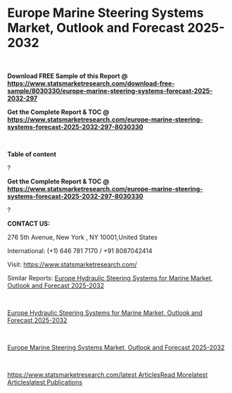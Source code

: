 <h1>Europe Marine Steering Systems Market, Outlook and Forecast 2025-2032</h1><br/><p><strong>Download FREE Sample of this Report @ <a href="https://www.statsmarketresearch.com/download-free-sample/8030330/europe-marine-steering-systems-forecast-2025-2032-297">https://www.statsmarketresearch.com/download-free-sample/8030330/europe-marine-steering-systems-forecast-2025-2032-297</a></strong></p>
 
 
 
 <div><b>Get the Complete Report & TOC @ <a href="https://www.statsmarketresearch.com/europe-marine-steering-systems-forecast-2025-2032-297-8030330">https://www.statsmarketresearch.com/europe-marine-steering-systems-forecast-2025-2032-297-8030330</a></b></div>
 
 
 
 <p><br />
 
 <b>Table of content</b></p>
 
 
 
 <p>? </p>
 
 
 
 <div><b>Get the Complete Report & TOC @ <a href="https://www.statsmarketresearch.com/europe-marine-steering-systems-forecast-2025-2032-297-8030330">https://www.statsmarketresearch.com/europe-marine-steering-systems-forecast-2025-2032-297-8030330</a></b></div>
 
 
 
 <p>? </p>
 
 
 
 <p><b>CONTACT US:</b><br />
 
 276 5th Avenue, New York , NY 10001,United States<br />
 
 International: (+1) 646 781 7170 / +91 8087042414<br />
 
 Visit: <a href="https://www.statsmarketresearch.com/">https://www.statsmarketresearch.com/</a><br />
 
 Similar Reports: <a href="https://www.statsmarketresearch.com/europe-marine-steering-systems-forecast-2025-2032-297-8030330">Europe Hydraulic Steering Systems for Marine Market, Outlook and Forecast 2025-2032</a><br />
 
 <br />
 
 <a href="https://www.statsmarketresearch.com/europe-marine-steering-systems-forecast-2025-2032-297-8030330">Europe Hydraulic Steering Systems for Marine Market, Outlook and Forecast 2025-2032</a><br />
 
 <br />
 
 <a href="https://www.statsmarketresearch.com/europe-marine-steering-systems-forecast-2025-2032-297-8030330">Europe Marine Steering Systems Market, Outlook and Forecast 2025-2032</a><br />
 
 <br />
 
 <a href="https://gyeongbokgung.com">https://www.statsmarketresearch.com/</a><a href="https://hallyeomaritime.com">latest Articles</a><a href="https://jingwansa.com">Read More</a><a href="https://nguoiviet.jp/">latest Articles</a><a href="https://www.intelmarketresearch.com/">latest Publications</a></p>